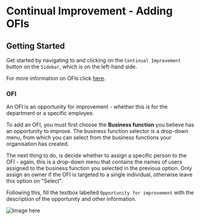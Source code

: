 # Continual Improvement - Adding OFIs

## Getting Started

Get started by navigating to and clicking on the `Continual Improvement` button on the `Sidebar`, which is on the left-hand side.

For more information on OFIs click [here][OFI].


### OFI

An OFI is an opportunity for improvement - whether this is for the department or a specific employee.

To add an OFI, you must first choose the **Business function** you believe has an opportunity to improve. The business function selector is a drop-down menu, from which you can select from the business functions your organisation has created.

The next thing to do, is decide whether to assign a specific person to the OFI - again, this is a drop-down menu that contains the names of users assigned to the business function you selected in the previous option. Only assign an owner if the OFI is targeted to a single individual, otherwise leave this option on "Select".

Following this, fill the textbox labelled `Opportunity for improvement` with the description of the opportunity and other information.

![Image here](https://imssystems.tech/assets/images/docs/img.png "Completed OFI Form.png")

[OFI]: link/to/actions "Actions/###Continual Improvement (OFI)"